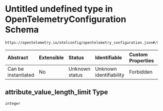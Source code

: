 # Untitled undefined type in OpenTelemetryConfiguration Schema

```txt
https://opentelemetry.io/otelconfig/opentelemetry_configuration.json#/$defs/AttributeLimits/properties/attribute_value_length_limit
```



| Abstract            | Extensible | Status         | Identifiable            | Custom Properties | Additional Properties | Access Restrictions | Defined In                                                                                               |
| :------------------ | :--------- | :------------- | :---------------------- | :---------------- | :-------------------- | :------------------ | :------------------------------------------------------------------------------------------------------- |
| Can be instantiated | No         | Unknown status | Unknown identifiability | Forbidden         | Allowed               | none                | [opentelemetry\_configuration.json\*](../schema/opentelemetry_configuration.json "open original schema") |

## attribute\_value\_length\_limit Type

`integer`
